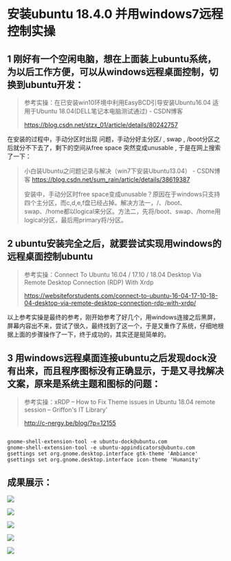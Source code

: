 # 安装ubuntu 18.4.0 并用windows7远程控制实操

## 1  刚好有一个空闲电脑，想在上面装上ubuntu系统，为以后工作方便，可以从windows远程桌面控制，切换到ubuntu开发： 

> 参考实操：在已安装win10环境中利用EasyBCD引导安装Ubuntu16.04 适用于Ubuntu 18.04(DELL笔记本电脑测试通过) - CSDN博客  
>
> https://blog.csdn.net/stzx_01/article/details/80242757

在安装的过程中，手动分区时出现 问题，手动分好主分区/ , swap , /boot分区之后就分不下去了，剩下的空间从free space 突然变成unusable , 于是在网上搜索了一下：

> 小白装Ubuntu之问题记录与解决（win7下安装Ubuntu13.04） - CSDN博客  https://blog.csdn.net/sum_rain/article/details/38619387
>
> 安装中，手动分区时free space变成unusable？原因在于windows只支持四个主分区，而c,d,e,f盘已经占掉。解决方法一，/、/boot、swap、/home都以logical来分区。方法二，先将/boot、swap、/home用logical分区，最后用primary将/分区。



## 2   ubuntu安装完全之后，就要尝试实现用windows的远程桌面控制ubuntu

> 参考实操：Connect To Ubuntu 16.04 / 17.10 / 18.04 Desktop Via Remote Desktop Connection (RDP) With Xrdp
>
> https://websiteforstudents.com/connect-to-ubuntu-16-04-17-10-18-04-desktop-via-remote-desktop-connection-rdp-with-xrdp/

以上参考实操是最终的参考，刚开始参考了好几个，用windows连接之后黑屏，屏幕内容出不来，尝试了很久，最终找到了这一个，于是又重作了系统，仔细地根据上面的步骤操作了一下，终于成功的，其实还是挺简单的。



## 3  用windows远程桌面连接ubuntu之后发现dock没有出来，而且程序图标没有正确显示，于是又寻找解决文案，原来是系统主题和图标的问题：

> 参考实操：xRDP – How to Fix Theme issues in Ubuntu 18.04 remote session – Griffon's IT Library' 
>
> http://c-nergy.be/blog/?p=12155

```shell

gnome-shell-extension-tool -e ubuntu-dock@ubuntu.com
gnome-shell-extension-tool -e ubuntu-appindicators@ubuntu.com
gsettings set org.gnome.desktop.interface gtk-theme 'Ambiance'
gsettings set org.gnome.desktop.interface icon-theme 'Humanity'

```



## 成果展示：

![](2018-09-11_150036.jpg)

![](2018-09-11_142601.jpg) 

![](2018-09-11_142650.jpg)

![](2018-09-11_142707.jpg)

![](2018-09-11_142755.jpg)